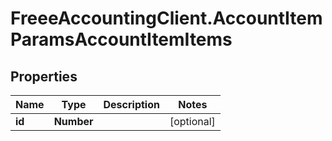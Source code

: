 # FreeeAccountingClient.AccountItemParamsAccountItemItems

## Properties
Name | Type | Description | Notes
------------ | ------------- | ------------- | -------------
**id** | **Number** |  | [optional] 


